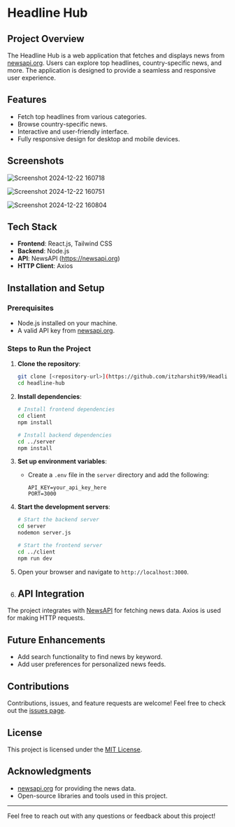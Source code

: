 # Headline Hub

## Project Overview
The Headline Hub is a web application that fetches and displays news from [newsapi.org](https://newsapi.org). Users can explore top headlines, country-specific news, and more. The application is designed to provide a seamless and responsive user experience.

## Features
- Fetch top headlines from various categories.
- Browse country-specific news.
- Interactive and user-friendly interface.
- Fully responsive design for desktop and mobile devices.

## Screenshots
![Screenshot 2024-12-22 160718](https://github.com/user-attachments/assets/77da6f94-e58d-4668-8949-c0759fa07bc5)


![Screenshot 2024-12-22 160751](https://github.com/user-attachments/assets/d861b877-5bf2-48d3-8d62-247cbf60b183)


![Screenshot 2024-12-22 160804](https://github.com/user-attachments/assets/f4cfb33f-c315-42f3-80e0-8717fa099c31)



## Tech Stack
- **Frontend**: React.js, Tailwind CSS
- **Backend**: Node.js
- **API**: NewsAPI (https://newsapi.org)
- **HTTP Client**: Axios

## Installation and Setup

### Prerequisites
- Node.js installed on your machine.
- A valid API key from [newsapi.org](https://newsapi.org/register).

### Steps to Run the Project
1. **Clone the repository**:
   ```bash
   git clone [<repository-url>](https://github.com/itzharshit99/Headline-Hub.git)
   cd headline-hub
   ```

2. **Install dependencies**:
   ```bash
   # Install frontend dependencies
   cd client
   npm install

   # Install backend dependencies
   cd ../server
   npm install
   ```

3. **Set up environment variables**:
   - Create a `.env` file in the `server` directory and add the following:
     ```env
     API_KEY=your_api_key_here
     PORT=3000
     ```

4. **Start the development servers**:
   ```bash
   # Start the backend server
   cd server
   nodemon server.js

   # Start the frontend server
   cd ../client
   npm run dev
   ```

5. Open your browser and navigate to `http://localhost:3000`.
6. ## API Integration
The project integrates with [NewsAPI](https://newsapi.org) for fetching news data. Axios is used for making HTTP requests.


## Future Enhancements
- Add search functionality to find news by keyword.
- Add user preferences for personalized news feeds.

## Contributions
Contributions, issues, and feature requests are welcome! Feel free to check out the [issues page](#).

## License
This project is licensed under the [MIT License](LICENSE).

## Acknowledgments
- [newsapi.org](https://newsapi.org) for providing the news data.
- Open-source libraries and tools used in this project.

---

Feel free to reach out with any questions or feedback about this project!
